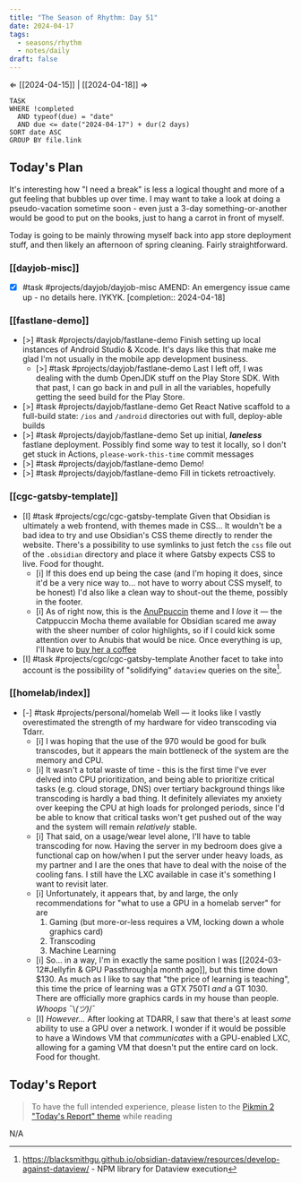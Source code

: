 ```yaml
---
title: "The Season of Rhythm: Day 51"
date: 2024-04-17
tags:
  - seasons/rhythm
  - notes/daily
draft: false
---
```

⇐ [[2024-04-15]] | [[2024-04-18]] ⇒

```dataview
TASK
WHERE !completed
  AND typeof(due) = "date"
  AND due <= date("2024-04-17") + dur(2 days)
SORT date ASC
GROUP BY file.link
```
## Today's Plan

It's interesting how "I need a break" is less a logical thought and more of a gut feeling that bubbles up over time. I may want to take a look at doing a pseudo-vacation sometime soon - even just a 3-day something-or-another would be good to put on the books, just to hang a carrot in front of myself.

Today is going to be mainly throwing myself back into app store deployment stuff, and then likely an afternoon of spring cleaning. Fairly straightforward.

### [[dayjob-misc]]

- [x] #task #projects/dayjob/dayjob-misc AMEND: An emergency issue came up - no details here. IYKYK.  [completion:: 2024-04-18]

### [[fastlane-demo]]

- [>] #task #projects/dayjob/fastlane-demo Finish setting up local instances of Android Studio & Xcode. It's days like this that make me glad I'm not usually in the mobile app development business.
    - [>] #task #projects/dayjob/fastlane-demo Last I left off, I was dealing with the dumb OpenJDK stuff on the Play Store SDK. With that past, I can go back in and pull in all the variables, hopefully getting the seed build for the Play Store.
- [>] #task #projects/dayjob/fastlane-demo Get React Native scaffold to a full-build state: `/ios` and `/android` directories out with full, deploy-able builds
- [>] #task #projects/dayjob/fastlane-demo Set up initial, ***laneless*** fastlane deployment. Possibly find some way to test it locally, so I don't get stuck in Actions, `please-work-this-time` commit messages
- [>] #task #projects/dayjob/fastlane-demo Demo!
- [>] #task #projects/dayjob/fastlane-demo Fill in tickets retroactively.

### [[cgc-gatsby-template]]

- [I] #task #projects/cgc/cgc-gatsby-template Given that Obsidian is ultimately a web frontend, with themes made in CSS... It wouldn't be a bad idea to try and use Obsidian's CSS theme directly to render the website. There's a possibility to use symlinks to just fetch the `css` file out of the `.obsidian` directory and place it where Gatsby expects CSS to live. Food for thought.
    - [i] If this does end up being the case (and I'm hoping it does, since it'd be a very nice way to... not have to worry about CSS myself, to be honest) I'd also like a clean way to shout-out the theme, possibly in the footer.
    - [i] As of right now, this is the [AnuPpuccin](https://github.com/AnubisNekhet/AnuPpuccin) theme and I *love* it — the Catppuccin Mocha theme available for Obsidian scared me away with the sheer number of color highlights, so if I could kick some attention over to Anubis that would be nice. Once everything is up, I'll have to [buy her a coffee](https://buymeacoffee.com/anubisnekhet)
- [I] #task #projects/cgc/cgc-gatsby-template Another facet to take into account is the possibility of "solidifying" `dataview` queries on the site[^2].

### [[homelab/index]]

- [-] #task #projects/personal/homelab Well — it looks like I vastly overestimated the strength of my hardware for video transcoding via Tdarr.
    - [i] I was hoping that the use of the 970 would be good for bulk transcodes, but it appears the main bottleneck of the system are the memory and CPU.
    - [i] It wasn't a total waste of time - this is the first time I've ever delved into CPU prioritization, and being able to prioritize critical tasks (e.g. cloud storage, DNS) over tertiary background things like transcoding is hardly a bad thing. It definitely alleviates my anxiety over keeping the CPU at high loads for prolonged periods, since I'd be able to know that critical tasks won't get pushed out of the way and the system will remain *relatively* stable.
    - [i] That said, on a usage/wear level alone, I'll have to table transcoding for now. Having the server in my bedroom does give a functional cap on how/when I put the server under heavy loads, as my partner and I are the ones that have to deal with the noise of the cooling fans. I still have the LXC available in case it's something I want to revisit later.
    - [i] Unfortunately, it appears that, by and large, the only recommendations for "what to use a GPU in a homelab server" for are
        1. Gaming (but more-or-less requires a VM, locking down a whole graphics card)
        2. Transcoding
        3. Machine Learning
    - [i] So... in a way, I'm in exactly the same position I was [[2024-03-12#Jellyfin & GPU Passthrough|a month ago]], but this time down $130. As much as I like to say that "the price of learning is teaching", this time the price of learning was a GTX 750TI *and* a GT 1030. There are officially more graphics cards in my house than people. *Whoops* ¯\\_(ツ)_/¯
    - [I] *However...* After looking at TDARR, I saw that there's at least *some* ability to use a GPU over a network. I wonder if it would be possible to have a Windows VM that *communicates* with a GPU-enabled LXC, allowing for a gaming VM that doesn't put the entire card on lock. Food for thought.

## Today's Report

> To have the full intended experience, please listen to the [Pikmin 2 "Today's Report" theme](https://www.youtube.com/watch?v=l1fCmKZnq3U&list=PLwyW5mbdZMGN8mGTqvDhsBs37SW4TkHcw&index=85) while reading

N/A

[^1]: [[caveat-lector|caveat lector]] — This is a daily note! I don't actively maintain any information in daily notes, so please be cautious in following any advice here.
[^2]: https://blacksmithgu.github.io/obsidian-dataview/resources/develop-against-dataview/ - NPM library for Dataview execution